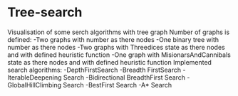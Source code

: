 # Tree-search
Visualisation of some serch algorithms with tree graph 
Number of graphs is defined:
  -Two graphs with number as there nodes
  -One binary tree with number as there nodes
  -Two graphs with Threedices state as there nodes and with defined heuristic function
  -One graph with MisionarsAndCannibals state as there nodes and with defined heuristic function
Implemented search algorithms:
  -DepthFirstSearch
  -Breadth FirstSearch
  -IterableDeepening Search
  -Bidirectional BreadthFirst Search
  -GlobalHillClimbing Search
  -BestFirst Search
  -A* Search
